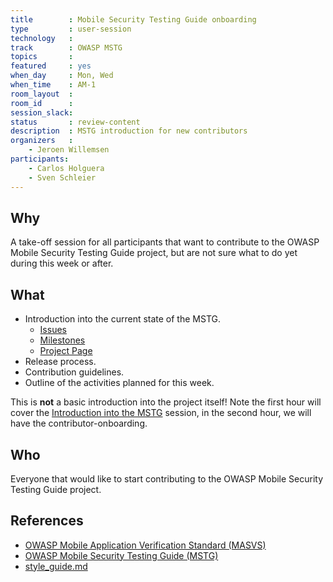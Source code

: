 ```yaml
---
title        : Mobile Security Testing Guide onboarding
type         : user-session
technology   :
track        : OWASP MSTG
topics       :
featured     : yes
when_day     : Mon, Wed
when_time    : AM-1
room_layout  :
room_id      :
session_slack:
status       : review-content
description  : MSTG introduction for new contributors
organizers   :
    - Jeroen Willemsen
participants:
    - Carlos Holguera
    - Sven Schleier
---
```


## Why

A take-off session for all participants that want to contribute to the OWASP Mobile Security Testing Guide project, but are not sure what to do yet during this week or after.

## What

- Introduction into the current state of the MSTG.
  - [Issues](https://github.com/OWASP/owasp-mstg/issues)
  - [Milestones](https://github.com/OWASP/owasp-mstg/milestones)
  - [Project Page](https://github.com/OWASP/owasp-mstg/projects)
- Release process.
- Contribution guidelines.
- Outline of the activities planned for this week.

This is **not** a basic introduction into the project itself! Note the first hour will cover the [Introduction into the MSTG](/tracks/Mboile/user-sessions/intro-mstg/) session, in the second hour, we will have the contributor-onboarding.

## Who

Everyone that would like to start contributing to the OWASP Mobile Security Testing Guide project.

## References

- [OWASP Mobile Application Verification Standard (MASVS)](https://github.com/OWASP/owasp-masvs "MASVS")
- [OWASP Mobile Security Testing Guide (MSTG)](https://github.com/OWASP/owasp-mstg "MSTG")
- [style_guide.md](https://github.com/OWASP/owasp-mstg/blob/master/CONTRIBUTING.md)
